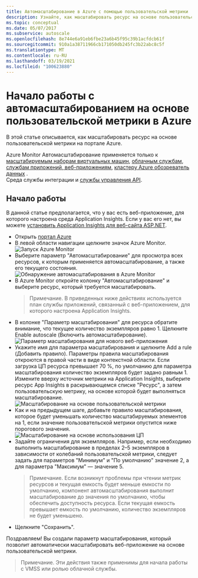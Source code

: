 ```yaml
---
title: Автомасштабирование в Azure с помощью пользовательской метрики
description: Узнайте, как масштабировать ресурс на основе пользовательской метрики в Azure.
ms.topic: conceptual
ms.date: 05/07/2017
ms.subservice: autoscale
ms.openlocfilehash: 8e744e6a91eb6fbe23a6b45f95c39b1acfdcb61f
ms.sourcegitcommit: 910a1a38711966cb171050db245fc3b22abc8c5f
ms.translationtype: MT
ms.contentlocale: ru-RU
ms.lasthandoff: 03/19/2021
ms.locfileid: "100623880"
---
```

# <a name="get-started-with-auto-scale-by-custom-metric-in-azure"></a>Начало работы с автомасштабированием на основе пользовательской метрики в Azure
В этой статье описывается, как масштабировать ресурс на основе пользовательской метрики на портале Azure.

Azure Monitor Автомасштабирование применяется только к [масштабируемым наборам виртуальных машин](https://azure.microsoft.com/services/virtual-machine-scale-sets/), [облачным службам](https://azure.microsoft.com/services/cloud-services/), [службам приложений, веб-приложениям](https://azure.microsoft.com/services/app-service/web/), [кластеру Azure обозреватель данных](https://azure.microsoft.com/services/data-explorer/) .   
Среда службы интеграции и [службы управления API](../../api-management/api-management-key-concepts.md).

## <a name="lets-get-started"></a>Начало работы
В данной статье предполагается, что у вас есть веб-приложение, для которого настроена среда Application Insights. Если у вас его нет, вы можете [установить Application Insights для веб-сайта ASP.NET][1].

- Открыть [портал Azure][2]
- В левой области навигации щелкните значок Azure Monitor.
  ![Запуск Azure Monitor][3]
- Выберите параметр "Автомасштабирование" для просмотра всех ресурсов, к которым применяется автомасштабирование, а также его текущего состояния. ![Обнаружение автомасштабирования в Azure Monitor][4]
- В Azure Monitor откройте колонку "Автомасштабирование" и выберите ресурс, который требуется масштабировать.
  > Примечание. В приведенных ниже действиях используется план службы приложений, связанный с веб-приложением, для которого настроена Application Insights.
- В колонке "Параметр масштабирования" для ресурса обратите внимание, что текущее количество экземпляров равно 1. Щелкните Enable autoscale (Включить автомасштабирование).
  ![Параметр масштабирования для нового веб-приложения][5]
- Укажите имя для параметра масштабирования и щелкните Add a rule (Добавить правило). Параметры правила масштабирования откроются в правой части в виде контекстной области. Если загрузка ЦП ресурса превышает 70 %, по умолчанию для параметра масштабирования количество экземпляров будет задано равным 1. Измените вверху источник метрики на Application Insights, выберите ресурс App Insights в раскрывающемся списке "Ресурс", а затем пользовательскую метрику, на основе которой будет выполняться масштабирование.
  ![Масштабирование на основе пользовательской метрики][6]
- Как и на предыдущем шаге, добавьте правило масштабирования, которое будет уменьшать количество масштабируемых элементов на 1, если значение пользовательской метрики опустится ниже порогового значения.
  ![Масштабирование на основе использования ЦП][7]
- Задайте ограничения для экземпляров. Например, если необходимо выполнить масштабирование в пределах 2–5 экземпляров в зависимости от колебаний пользовательской метрики, следует задать для параметров "Минимум" и "По умолчанию" значение 2, а для параметра "Максимум" — значение 5.
  > Примечание. Если возникнут проблемы при чтении метрик ресурсов и текущая емкость будет меньше емкости по умолчанию, компонент автомасштабирования выполнит масштабирование до значения по умолчанию, чтобы обеспечить доступность ресурса. Если текущая емкость превышает емкость по умолчанию, количество экземпляров не будет уменьшено.
- Щелкните "Сохранить".

Поздравляем! Вы создали параметр масштабирования, который позволит автоматически масштабировать веб-приложение на основе пользовательской метрики.

> Примечание. Эти действия также применимы для начала работы с VMSS или ролью облачной службы.

<!--Reference-->
[1]: ../app/asp-net.md
[2]: https://portal.azure.com
[3]: ./media/autoscale-custom-metric/azure-monitor-launch.png
[4]: ./media/autoscale-custom-metric/discover-autoscale-azure-monitor.png
[5]: ./media/autoscale-custom-metric/scale-setting-new-web-app.png
[6]: ./media/autoscale-custom-metric/scale-by-custom-metric.png
[7]: ./media/autoscale-custom-metric/autoscale-setting-custom-metrics-ai.png

